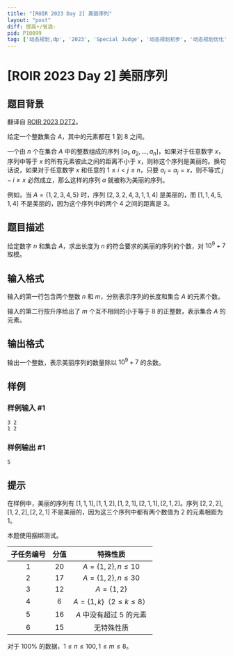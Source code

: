 ```yaml
---
title: "[ROIR 2023 Day 2] 美丽序列"
layout: "post"
diff: 提高+/省选-
pid: P10099
tag: ['动态规划,dp', '2023', 'Special Judge', '动态规划初步', '动态规划优化', '状态压缩']
---
```

# [ROIR 2023 Day 2] 美丽序列
## 题目背景

翻译自 [ROIR 2023 D2T2](https://neerc.ifmo.ru/school/archive/2022-2023/ru-olymp-regional-2023-day2.pdf)。

给定一个整数集合 $A$，其中的元素都在 $1$ 到 $8$ 之间。

一个由 $n$ 个在集合 $A$ 中的整数组成的序列 $[a_1, a_2, \dots , a_n]$，如果对于任意数字 $x$，序列中等于 $x$ 的所有元素彼此之间的距离不小于 $x$，则称这个序列是美丽的。换句话说，如果对于任意数字 $x$ 和任意的 $1 \le i < j \le n$，只要 $a_i = a_j = x$，则不等式 $j - i \ge x$ 必然成立，那么这样的序列 $a$ 就被称为美丽的序列。

例如，当 $A=\{1,2,3,4,5\}$ 时，序列 $[2,3,2,4,3,1,1,4]$ 是美丽的，而 $[1,1,4,5,1,4]$ 不是美丽的，因为这个序列中的两个 $4$ 之间的距离是 $3$。
## 题目描述

给定数字 $n$ 和集合 $A$，求出长度为 $n$ 的符合要求的美丽的序列的个数，对 $10^9 + 7$ 取模。
## 输入格式

输入的第一行包含两个整数 $n$ 和 $m$，分别表示序列的长度和集合 $A$ 的元素个数。

输入的第二行按升序给出了 $m$ 个互不相同的小于等于 $8$ 的正整数，表示集合 $A$ 的元素。
## 输出格式

输出一个整数，表示美丽序列的数量除以 $10^9 + 7$ 的余数。
## 样例

### 样例输入 #1
```
3 2
1 2
```
### 样例输出 #1
```
5
```
## 提示

在样例中，美丽的序列有 $[1, 1, 1],[1, 1, 2],[1, 2, 1],[2, 1, 1],[2, 1, 2]$。序列 $[2, 2, 2],[1, 2, 2],[2, 2, 1]$ 不是美丽的，因为这三个序列中都有两个数值为 $2$ 的元素相距为 $1$。

本题使用捆绑测试。

| 子任务编号 | 分值 | 特殊性质 |
| :----------: | :----------: | :----------: |
| $1$ | $20$ | $A=\{1,2\},n\le10$ |
| $2$ | $17$ | $A=\{1,2\},n\le30$ |
| $3$ | $12$ | $A=\{1,2\}$ |
| $4$ | $6$ | $A=\{1,k\}$（$2\le k\le8$） |
| $5$ | $16$ | $A$ 中没有超过 $5$ 的元素 |
| $6$ | $15$ | 无特殊性质 |

对于 $100\%$ 的数据，$1 \le n \le 100,1 \le m \le 8$。
